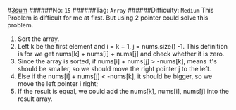 #[3sum](https://leetcode.com/problems/3sum/)
######No: `15`
######Tag: `Array`
######Difficulty: `Medium`
This Problem is difficult for me at first. But using 2 pointer could solve this problem.
1. Sort the array.
2. Left k be the first element and i = k + 1, j = nums.size() -1. This definition is for
we get nums[k] + nums[i] + nums[j] and check whether it is zero.
3. Since the array is sorted, if nums[i] + nums[j] > -nums[k], means it's should be smaller,
so we should move the right pointer j to the left.
4. Else if the nums[i] + nums[j] < -nums[k], it should be bigger, so we move the left pointer
i right;
5. If the result is equal, we could add the nums[k], nums[i], nums[j] into the result array.
 
